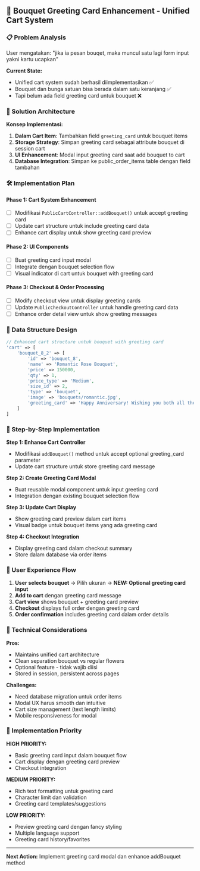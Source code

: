 ## 💌 Bouquet Greeting Card Enhancement - Unified Cart System

### 📋 Problem Analysis
User mengatakan: "jika ia pesan bouqet, maka muncul satu lagi form input yakni kartu ucapkan"

**Current State:**
- Unified cart system sudah berhasil diimplementasikan ✅
- Bouquet dan bunga satuan bisa berada dalam satu keranjang ✅  
- Tapi belum ada field greeting card untuk bouquet ❌

### 🎯 Solution Architecture

**Konsep Implementasi:**
1. **Dalam Cart Item**: Tambahkan field `greeting_card` untuk bouquet items
2. **Storage Strategy**: Simpan greeting card sebagai attribute bouquet di session cart
3. **UI Enhancement**: Modal input greeting card saat add bouquet to cart
4. **Database Integration**: Simpan ke public_order_items table dengan field tambahan

### 🛠️ Implementation Plan

#### Phase 1: Cart System Enhancement
- [ ] Modifikasi `PublicCartController::addBouquet()` untuk accept greeting card
- [ ] Update cart structure untuk include greeting card data
- [ ] Enhance cart display untuk show greeting card preview

#### Phase 2: UI Components
- [ ] Buat greeting card input modal
- [ ] Integrate dengan bouquet selection flow
- [ ] Visual indicator di cart untuk bouquet with greeting card

#### Phase 3: Checkout & Order Processing
- [ ] Modify checkout view untuk display greeting cards
- [ ] Update `PublicCheckoutController` untuk handle greeting card data
- [ ] Enhance order detail view untuk show greeting messages

### 📝 Data Structure Design

```php
// Enhanced cart structure untuk bouquet with greeting card
'cart' => [
    'bouquet_8_2' => [
        'id' => 'bouquet_8',
        'name' => 'Romantic Rose Bouquet',
        'price' => 150000,
        'qty' => 1,
        'price_type' => 'Medium',
        'size_id' => 2,
        'type' => 'bouquet',
        'image' => 'bouquets/romantic.jpg',
        'greeting_card' => 'Happy Anniversary! Wishing you both all the happiness in the world. ❤️'
    ]
]
```

### 🚀 Step-by-Step Implementation

**Step 1: Enhance Cart Controller**
- Modifikasi `addBouquet()` method untuk accept optional greeting_card parameter
- Update cart structure untuk store greeting card message

**Step 2: Create Greeting Card Modal** 
- Buat reusable modal component untuk input greeting card
- Integration dengan existing bouquet selection flow

**Step 3: Update Cart Display**
- Show greeting card preview dalam cart items
- Visual badge untuk bouquet items yang ada greeting card

**Step 4: Checkout Integration**
- Display greeting card dalam checkout summary
- Store dalam database via order items

### 🎨 User Experience Flow

1. **User selects bouquet** → Pilih ukuran → **NEW: Optional greeting card input**
2. **Add to cart** dengan greeting card message
3. **Cart view** shows bouquet + greeting card preview  
4. **Checkout** displays full order dengan greeting card
5. **Order confirmation** includes greeting card dalam order details

### 🔧 Technical Considerations

**Pros:**
- Maintains unified cart architecture
- Clean separation bouquet vs regular flowers
- Optional feature - tidak wajib diisi
- Stored in session, persistent across pages

**Challenges:**
- Need database migration untuk order items
- Modal UX harus smooth dan intuitive
- Cart size management (text length limits)
- Mobile responsiveness for modal

### 📱 Implementation Priority

**HIGH PRIORITY:**
- Basic greeting card input dalam bouquet flow
- Cart display dengan greeting card preview
- Checkout integration

**MEDIUM PRIORITY:**  
- Rich text formatting untuk greeting card
- Character limit dan validation
- Greeting card templates/suggestions

**LOW PRIORITY:**
- Preview greeting card dengan fancy styling
- Multiple language support
- Greeting card history/favorites

---

**Next Action:** Implement greeting card modal dan enhance addBouquet method
